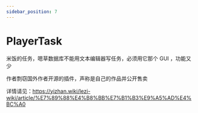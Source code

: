```yaml
---
sidebar_position: 7
---
```


# PlayerTask

米饭的任务，嗯草数据库不能用文本编辑器写任务，必须用它那个 GUI ，功能又少

作者剽窃国外作者开源的插件，声称是自己的作品并公开售卖

详情请见：https://yizhan.wiki/lezi-wiki/article/%E7%89%88%E4%B8%BB%E7%B1%B3%E9%A5%AD%E4%BC%A0
